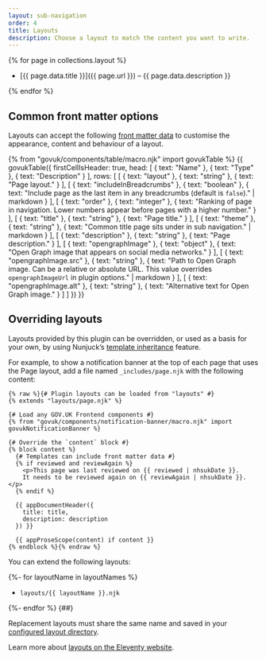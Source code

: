 ```yaml
---
layout: sub-navigation
order: 4
title: Layouts
description: Choose a layout to match the content you want to write.
---
```


{% for page in collections.layout %}

- [{{ page.data.title }}]({{ page.url }}) – {{ page.data.description }}

{% endfor %}

## Common front matter options

Layouts can accept the following [front matter data](https://www.11ty.dev/docs/data-frontmatter/) to customise the appearance, content and behaviour of a layout.

{% from "govuk/components/table/macro.njk" import govukTable %}
{{ govukTable({
  firstCellIsHeader: true,
  head: [
    { text: "Name" },
    { text: "Type" },
    { text: "Description" }
  ],
  rows: [
    [
      { text: "layout" },
      { text: "string" },
      { text: "Page layout." }
    ],
    [
      { text: "includeInBreadcrumbs" },
      { text: "boolean" },
      { text: "Include page as the last item in any breadcrumbs (default is `false`)." | markdown }
    ],
    [
      { text: "order" },
      { text: "integer" },
      { text: "Ranking of page in navigation. Lower numbers appear before pages with a higher number." }
    ],
    [
      { text: "title" },
      { text: "string" },
      { text: "Page title." }
    ],
    [
      { text: "theme" },
      { text: "string" },
      { text: "Common title page sits under in sub navigation." | markdown }
    ],
    [
      { text: "description" },
      { text: "string" },
      { text: "Page description." }
    ],
    [
      { text: "opengraphImage" },
      { text: "object" },
      { text: "Open Graph image that appears on social media networks." }
    ],
    [
      { text: "opengraphImage.src" },
      { text: "string" },
      { text: "Path to Open Graph image. Can be a relative or absolute URL. This value overrides `opengraphImageUrl` in plugin options." | markdown }
    ],
    [
      { text: "opengraphImage.alt" },
      { text: "string" },
      { text: "Alternative text for Open Graph image." }
    ]
  ]
}) }}

## Overriding layouts

Layouts provided by this plugin can be overridden, or used as a basis for your own, by using Nunjuck’s [template inheritance](https://mozilla.github.io/nunjucks/templating.html#template-inheritance) feature.

For example, to show a notification banner at the top of each page that uses the Page layout, add a file named `_includes/page.njk` with the following content:

```njk
{% raw %}{# Plugin layouts can be loaded from "layouts" #}
{% extends "layouts/page.njk" %}

{# Load any GOV.UK Frontend components #}
{% from "govuk/components/notification-banner/macro.njk" import govukNotificationBanner %}

{# Override the `content` block #}
{% block content %}
  {# Templates can include front matter data #}
  {% if reviewed and reviewAgain %}
    <p>This page was last reviewed on {{ reviewed | nhsukDate }}.
    It needs to be reviewed again on {{ reviewAgain | nhsukDate }}.</p>
  {% endif %}

  {{ appDocumentHeader({
    title: title,
    description: description
  }) }}

  {{ appProseScope(content) if content }}
{% endblock %}{% endraw %}
```

You can extend the following layouts:

{%- for layoutName in layoutNames %}

- `layouts/{{ layoutName }}.njk`

{%- endfor %}
{##}

Replacement layouts must share the same name and saved in your [configured layout directory](https://www.11ty.dev/docs/config/#directory-for-layouts-optional).

Learn more about [layouts on the Eleventy website](https://www.11ty.dev/docs/layouts/).
